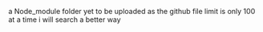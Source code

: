 a Node_module folder yet to be uploaded as the github file limit is only 100 at a time i will search a better way
